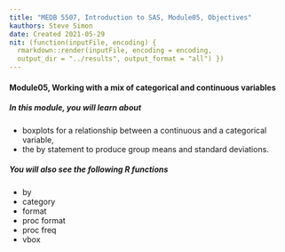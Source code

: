 ```yaml
---
title: "MEDB 5507, Introduction to SAS, Module05, Objectives"
kauthors: Steve Simon
date: Created 2021-05-29
nit: (function(inputFile, encoding) {
  rmarkdown::render(inputFile, encoding = encoding,
  output_dir = "../results", output_format = "all") }) 
---
```


#### Module05, Working with a mix of categorical and continuous variables

##### In this module, you will learn about

+ boxplots for a relationship between a continuous and a categorical variable,
+ the by statement to produce group means and standard deviations.
 
##### You will also see the following R functions

+ by
+ category
+ format
+ proc format
+ proc freq
+ vbox
